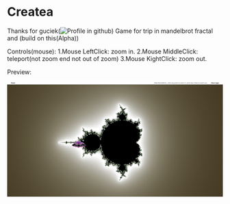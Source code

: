 # Createa
Thanks for guciek(![Profile in github](https://github.com/guciek))
Game for trip in mandelbrot fractal and (build on this(Alpha))

Controls(mouse):
  1.Mouse LeftClick: zoom in.
  2.Mouse MiddleClick: teleport(not zoom end not out of zoom)
  3.Mouse KightClick: zoom out.


Preview:


![Preview](preview.png)
